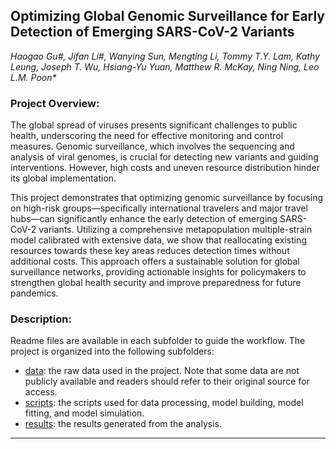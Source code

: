 ## Optimizing Global Genomic Surveillance for Early Detection of Emerging SARS-CoV-2 Variants

*Haogao Gu#, Jifan Li#, Wanying Sun, Mengting Li, Tommy T.Y. Lam, Kathy Leung, Joseph T. Wu, Hsiang-Yu Yuan, Matthew R. McKay, Ning Ning, Leo L.M. Poon\**

### Project Overview:

The global spread of viruses presents significant challenges to public health, underscoring the need for effective monitoring and control measures. Genomic surveillance, which involves the sequencing and analysis of viral genomes, is crucial for detecting new variants and guiding interventions. However, high costs and uneven resource distribution hinder its global implementation.

This project demonstrates that optimizing genomic surveillance by focusing on high-risk groups—specifically international travelers and major travel hubs—can significantly enhance the early detection of emerging SARS-CoV-2 variants. Utilizing a comprehensive metapopulation multiple-strain model calibrated with extensive data, we show that reallocating existing resources towards these key areas reduces detection times without additional costs. This approach offers a sustainable solution for global surveillance networks, providing actionable insights for policymakers to strengthen global health security and improve preparedness for future pandemics.

### Description:

Readme files are available in each subfolder to guide the workflow. The project is organized into the following subfolders:
- [data](data/): the raw data used in the project. Note that some data are not publicly available and readers should refer to their original source for access.
- [scripts](scripts/): the scripts used for data processing, model building, model fitting, and model simulation.
- [results](results/): the results generated from the analysis.

---
